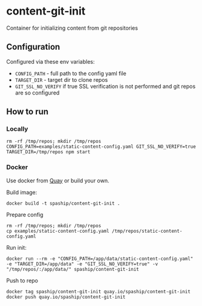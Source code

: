 # content-git-init
Container for initializing content from git repositories

## Configuration

Configured via these env variables:
* `CONFIG_PATH` - full path to the config yaml file
* `TARGET_DIR` - target dir to clone repos
* `GIT_SSL_NO_VERIFY` if true SSL verification is not performed and git repos are so configured

## How to run

### Locally

```shell
rm -rf /tmp/repos; mkdir /tmp/repos
CONFIG_PATH=examples/static-content-config.yaml GIT_SSL_NO_VERIFY=true TARGET_DIR=/tmp/repos npm start
```


### Docker

Use docker from [Quay](https://quay.io/repository/spaship/content-git-init) or build your own.

Build image:

```shell script
docker build -t spaship/content-git-init .
```

Prepare config
```shell script
rm -rf /tmp/repos; mkdir /tmp/repos
cp examples/static-content-config.yaml /tmp/repos/static-content-config.yaml
```

Run init:

```shell script
docker run --rm -e "CONFIG_PATH=/app/data/static-content-config.yaml" -e "TARGET_DIR=/app/data" -e "GIT_SSL_NO_VERIFY=true" -v "/tmp/repos/:/app/data/" spaship/content-git-init
```

Push to repo

```shell
docker tag spaship/content-git-init quay.io/spaship/content-git-init
docker push quay.io/spaship/content-git-init
```
